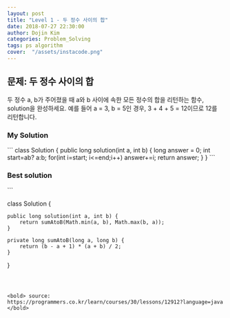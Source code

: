 ```yaml
---
layout: post
title: "Level 1 - 두 정수 사이의 합"
date: 2018-07-27 22:30:00
author: Dojin Kim
categories: Problem_Solving
tags: ps algorithm
cover:  "/assets/instacode.png"
---
```



<h2>문제: 두 정수 사이의 합</h2>

두 정수 a, b가 주어졌을 때 a와 b 사이에 속한 모든 정수의 합을 리턴하는 함수, solution을 완성하세요. 
예를 들어 a = 3, b = 5인 경우, 3 + 4 + 5 = 12이므로 12를 리턴합니다.


<h3>My Solution</h3>
```
class Solution {
  public long solution(int a, int b) {
      long answer = 0;
      int start=a<b? a:b;
      int end=a>b? a:b;
      for(int i=start; i<=end;i++)
          answer+=i;
      return answer;
  }
}
```

<h3>Best solution</h3>
```

class Solution {

    public long solution(int a, int b) {
        return sumAtoB(Math.min(a, b), Math.max(b, a));
    }

    private long sumAtoB(long a, long b) {
        return (b - a + 1) * (a + b) / 2;
    }
}

```



<bold> source: https://programmers.co.kr/learn/courses/30/lessons/12912?language=java </bold>
